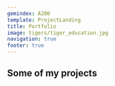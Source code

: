 ```yaml
---
gemindex: A200
template: ProjectLanding
title: Portfolio
image: tigers/tiger_education.jpg
navigation: true
footer: true
---
```


## Some of my projects
